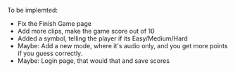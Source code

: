 To be implemted:

- Fix the Finish Game page
- Add more clips, make the game score out of 10
- Added a symbol, telling the player if its Easy/Medium/Hard
- Maybe: Add a new mode, where it's audio only, and you get more points if you guess correctly.
- Maybe: Login page, that would that and save scores
